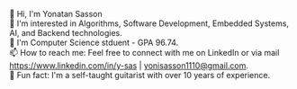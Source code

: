 👋 Hi, I'm Yonatan Sasson<br /> 
👀 I'm interested in Algorithms, Software Development, Embedded Systems, AI, and Backend technologies.<br /> 
🌱 I'm Computer Science stduent - GPA 96.74.<br /> 
📫 How to reach me: Feel free to connect with me on LinkedIn or via mail<br />
https://www.linkedin.com/in/y-sas | yonisasson1110@gmail.com.<br /> 
🎸 Fun fact: I'm a self-taught guitarist with over 10 years of experience.

<!---
YonatanSas/YonatanSas is a ✨ special ✨ repository because its `README.md` (this file) appears on your GitHub profile.
You can click the Preview link to take a look at your changes.
--->
